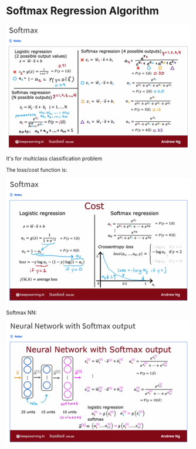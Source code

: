 # Softmax Regression Algorithm

![softmax](softmax-regression.png)

It's for multiclass classification problem

The loss/cost function is:

![cost-function](softmax-cost.png)

Softmax NN:

![neural-network](softmax-nn.png)
